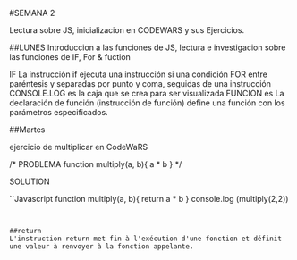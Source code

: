#SEMANA 2

Lectura sobre JS, inicializacion en CODEWARS y sus Ejercicios. 

##LUNES
Introduccion a las funciones de JS, lectura e investigacion sobre las funciones de IF, For & fuction

IF La instrucción if ejecuta una instrucción si una condición 
FOR entre paréntesis y separadas por punto y coma, seguidas de una instrucción
CONSOLE.LOG es la caja que se crea para ser visualizada 
FUNCION es La declaración de función (instrucción de función) define una función con los parámetros especificados.

##Martes

ejercicio de multiplicar en CodeWaRS

/* PROBLEMA
function multiply(a, b){
 a * b
}
*/

SOLUTION 

``Javascript
function multiply(a, b){
 return a * b
}
console.log (multiply(2,2))
```


##return
L'instruction return met fin à l'exécution d'une fonction et définit une valeur à renvoyer à la fonction appelante.








